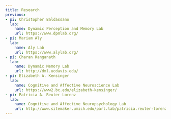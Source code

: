 ```yaml
---
title: Research
previous:
- pi: Christopher Baldassano
  lab:
    name: Dynamic Perception and Memory Lab
    url: https://www.dpmlab.org/
- pi: Mariam Aly
  lab:
    name: Aly Lab
    url: https://www.alylab.org/
- pi: Charan Ranganath
  lab:
    name: Dynamic Memory Lab
    url: http://dml.ucdavis.edu/
- pi: Elizabeth A. Kensinger
  lab:
    name: Cognitive and Affective Neuroscience Lab
    url: https://www2.bc.edu/elizabeth-kensinger/
- pi: Patricia A. Reuter-Lorenz
  lab:
    name: Cognitive and Affective Neuropsychology Lab
    url: http://www.sitemaker.umich.edu/parl.lab/patricia.reuter-lorenz
---
```

